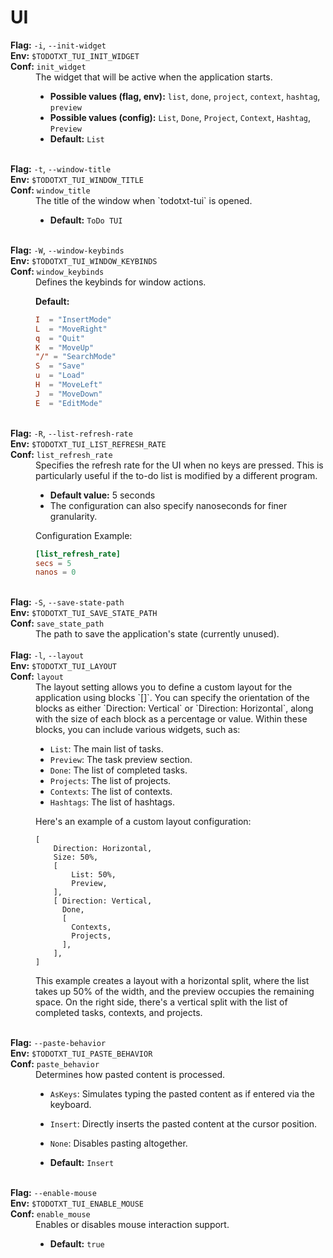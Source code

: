 # UI

<dt><b>Flag:</b> <code>-i</code>, <code>--init-widget</code></dt>
<dt><b>Env:</b> <code>$TODOTXT_TUI_INIT_WIDGET</code></dt>
<dt><b>Conf:</b> <code>init_widget</code></dt>
<dd>
The widget that will be active when the application starts.  

- **Possible values (flag, env):** `list`, `done`, `project`, `context`, `hashtag`, `preview`  
- **Possible values (config):** `List`, `Done`, `Project`, `Context`, `Hashtag`, `Preview`  
- **Default:** `List` 
</dd>
<br>

<dt><b>Flag:</b> <code>-t</code>, <code>--window-title</code></dt>
<dt><b>Env:</b> <code>$TODOTXT_TUI_WINDOW_TITLE</code></dt>
<dt><b>Conf:</b> <code>window_title</code></dt>
<dd>
The title of the window when `todotxt-tui` is opened.  

- **Default:** `ToDo TUI`  
</dd>
<br>

<dt><b>Flag:</b> <code>-W</code>, <code>--window-keybinds</code></dt>
<dt><b>Env:</b> <code>$TODOTXT_TUI_WINDOW_KEYBINDS</code></dt>
<dt><b>Conf:</b> <code>window_keybinds</code></dt>
<dd>
Defines the keybinds for window actions.  

**Default:**  
```toml
I  = "InsertMode"
L  = "MoveRight"
q  = "Quit"
K  = "MoveUp"
"/" = "SearchMode"
S  = "Save"
u  = "Load"
H  = "MoveLeft"
J  = "MoveDown"
E  = "EditMode"
```
</dd>
<br>

<dt><b>Flag:</b> <code>-R</code>, <code>--list-refresh-rate</code></dt>
<dt><b>Env:</b> <code>$TODOTXT_TUI_LIST_REFRESH_RATE</code></dt>
<dt><b>Conf:</b> <code>list_refresh_rate</code></dt>
<dd>
Specifies the refresh rate for the UI when no keys are pressed. This is particularly useful if the to-do list is modified by a different program.

- **Default value:** 5 seconds
- The configuration can also specify nanoseconds for finer granularity.  

Configuration Example:
```toml
[list_refresh_rate]
secs = 5
nanos = 0
```
</dd>
<br>

<dt><b>Flag:</b> <code>-S</code>, <code>--save-state-path</code></dt>
<dt><b>Env:</b> <code>$TODOTXT_TUI_SAVE_STATE_PATH</code></dt>
<dt><b>Conf:</b> <code>save_state_path</code></dt>
<dd>
The path to save the application's state (currently unused).
</dd>
<br>

<dt><b>Flag:</b> <code>-l</code>, <code>--layout</code></dt>
<dt><b>Env:</b> <code>$TODOTXT_TUI_LAYOUT</code></dt>
<dt><b>Conf:</b> <code>layout</code></dt>
<dd>
The layout setting allows you to define a custom layout for the application using blocks `[]`. You can specify the orientation of the blocks as either `Direction: Vertical` or `Direction: Horizontal`, along with the size of each block as a percentage or value. Within these blocks, you can include various widgets, such as:

- `List`: The main list of tasks.
- `Preview`: The task preview section.
- `Done`: The list of completed tasks.
- `Projects`: The list of projects.
- `Contexts`: The list of contexts.
- `Hashtags`: The list of hashtags.

Here's an example of a custom layout configuration:

```
[
    Direction: Horizontal,
    Size: 50%,
    [
        List: 50%,
        Preview,
    ],
    [ Direction: Vertical,
      Done,
      [
        Contexts,
        Projects,
      ],
    ],
]
```

This example creates a layout with a horizontal split, where the list takes up 50% of the width, and the preview occupies the remaining space. On the right side, there's a vertical split with the list of completed tasks, contexts, and projects.
</dd>
<br>

<dt><b>Flag:</b> <code>--paste-behavior</code></dt>
<dt><b>Env:</b> <code>$TODOTXT_TUI_PASTE_BEHAVIOR</code></dt>
<dt><b>Conf:</b> <code>paste_behavior</code></dt>
<dd>
Determines how pasted content is processed.

- `AsKeys`: Simulates typing the pasted content as if entered via the keyboard.
- `Insert`: Directly inserts the pasted content at the cursor position.
- `None`: Disables pasting altogether.

- **Default:** `Insert`
</dd>
<br>

<dt><b>Flag:</b> <code>--enable-mouse</code></dt>
<dt><b>Env:</b> <code>$TODOTXT_TUI_ENABLE_MOUSE</code></dt>
<dt><b>Conf:</b> <code>enable_mouse</code></dt>
<dd>
Enables or disables mouse interaction support.

- **Default:** `true`
</dd>
<br>

